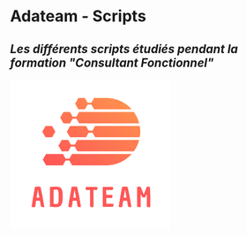 # Adateam - Scripts 
## _Les différents scripts étudiés pendant la formation "Consultant Fonctionnel"_

[![N|Solid](https://github.com/AdaTeamPrj/scripts-formation/blob/main/image_readme/AdaTeam_Logo.png?raw=true)](https://sites.google.com/view/adp-class/accueil)
